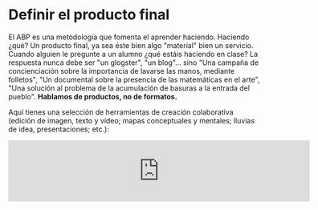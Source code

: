 
# Definir el producto final

El ABP es una metodología que fomenta el aprender haciendo. Haciendo ¿qué? Un producto final, ya sea éste bien algo "material" bien un servicio. Cuando alguien le pregunte a un alumno ¿qué estáis haciendo en clase? La respuesta nunca debe ser "un glogster", "un blog"... sino "Una campaña de concienciación sobre la importancia de lavarse las manos, mediante folletos", "Un documental sobre la presencia de las matemáticas en el arte", "Una solución al problema de la acumulación de basuras a la entrada del pueblo". **Hablamos de productos, no de formatos.**

Aquí tienes una selección de herramientas de creación colaborativa (edición de imagen, texto y vídeo; mapas conceptuales y mentales; lluvias de idea, presentaciones; etc.):

<iframe width="600" height="122" style="display: block; margin-left: auto; margin-right: auto;" src="http://list.ly/plugin/widget?list=aVv-herramientas-colaborativas-de-creacion'" frameborder="no" scrolling="no"></iframe>
